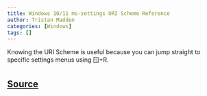 ```yaml
---
title: Windows 10/11 ms-settings URI Scheme Reference
author: Tristan Madden
categories: [Windows]
tags: []
---
```

Knowing the URI Scheme is useful because you can jump straight to specific settings menus using 🪟+R.
<script src="https://gist.github.com/Trimad/90392b242945f937e14136471036996a.js"></script>
<h2><a href="https://docs.microsoft.com/en-us/windows/uwp/launch-resume/launch-settings-app#ms-settings-uri-scheme-reference">Source</a></h2>